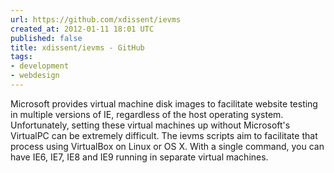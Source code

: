 ```yaml
---
url: https://github.com/xdissent/ievms
created_at: 2012-01-11 18:01 UTC
published: false
title: xdissent/ievms - GitHub
tags:
- development
- webdesign
---
```


Microsoft provides virtual machine disk images to facilitate website testing in multiple versions of IE, regardless of the host operating system. Unfortunately, setting these virtual machines up without Microsoft's VirtualPC can be extremely difficult. The ievms scripts aim to facilitate that process using VirtualBox on Linux or OS X. With a single command, you can have IE6, IE7, IE8 and IE9 running in separate virtual machines.

